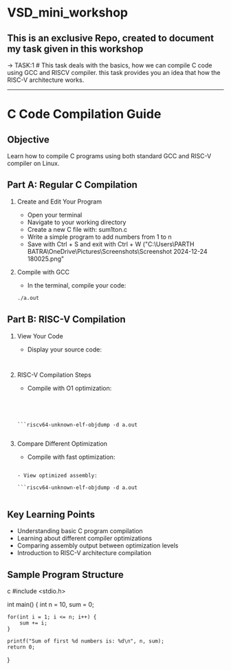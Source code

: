 # VSD_mini_workshop
This is an exclusive Repo, created to document my task given in this workshop
---
→ TASK:1   # This task deals with the basics, how we can compile C code using GCC and RISCV compiler. this task provides you an idea that how the RISC-V architecture works.

---
#  C Code Compilation Guide
## Objective
Learn how to compile C programs using both standard GCC and RISC-V compiler on Linux.

## Part A: Regular C Compilation
1. Create and Edit Your Program
   - Open your terminal
   - Navigate to your working directory
   - Create a new C file with: sum1ton.c
   - Write a simple program to add numbers from 1 to n
   - Save with Ctrl + S and exit with Ctrl + W
("C:\Users\PARTH BATRA\OneDrive\Pictures\Screenshots\Screenshot 2024-12-24 180025.png"

2. Compile with GCC
   - In the terminal, compile your code:
   
   ```gcc sum1ton.c
   ./a.out
   

## Part B: RISC-V Compilation
1. View Your Code
   - Display your source code:
   
   ```cat sum1ton.c
   

2. RISC-V Compilation Steps
   - Compile with O1 optimization:
   
   ```riscv64-unknown-elf-objdump -O1 sum1ton.o

   
   
   
   ```riscv64-unknown-elf-objdump -d a.out
   

3. Compare Different Optimization
   - Compile with fast optimization:
   
   ```riscv64-unknown-elf-objdump -Ofast sum1ton.c
   
   - View optimized assembly:
   
   ```riscv64-unknown-elf-objdump -d a.out
   

## Key Learning Points
- Understanding basic C program compilation
- Learning about different compiler optimizations
- Comparing assembly output between optimization levels
- Introduction to RISC-V architecture compilation

## Sample Program Structure
c
#include <stdio.h>

int main() {
    int n = 10, sum = 0;
    
    for(int i = 1; i <= n; i++) {
        sum += i;
    }
    
    printf("Sum of first %d numbers is: %d\n", n, sum);
    return 0;
}
